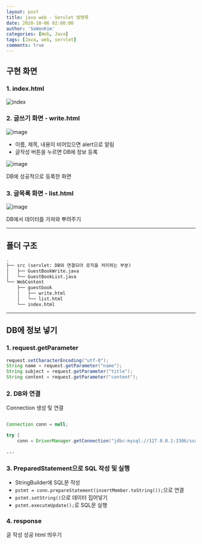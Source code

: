 ```yaml
---
layout: post
title: java web - Servlet 방명록
date: 2020-10-06 02:00:00
author: 'SeWonKim'
categories: [Web, Java]
tags: [Java, web, servlet]
comments: true
---
```


## 구현 화면

### 1. index.html

![index](https://user-images.githubusercontent.com/30452963/95109563-b7bc3680-0777-11eb-913c-1c44f728057f.png)

### 2. 글쓰기 화면 - write.html

![image](https://user-images.githubusercontent.com/30452963/95109665-dfab9a00-0777-11eb-9011-c64427bf5aa1.png)

- 이름, 제목, 내용이 비어있으면 alert으로 알림
- 글작성 버튼을 누르면 DB에 정보 등록

![image](https://user-images.githubusercontent.com/30452963/95109913-3618d880-0778-11eb-81ed-c49904b47c30.png)

DB에 성공적으로 등록한 화면

### 3. 글목록 화면 - list.html

![image](https://user-images.githubusercontent.com/30452963/95110001-56489780-0778-11eb-844a-8f53817ed3d3.png)

DB에서 데이터를 가져와 뿌려주기

---

## 폴더 구조

```markdown
.
├── src (servlet: DB와 연결되어 로직을 처리하는 부분)
│   ├── GuestBookWrite.java
│   └── GuestBookList.java
└── WebContent
    ├── guestbook
    │   ├── write.html
    │   └── list.html
    └── index.html
```

---

## DB에 정보 넣기

### 1. request.getParameter
```java
request.setCharacterEncoding("utf-8");
String name = request.getParameter("name");
String subject = request.getParameter("title");
String content = request.getParameter("content");
```

### 2. DB와 연결 
Connection 생성 및 연결
```java

Connection conn = null;

try {
	conn = DriverManager.getConnection("jdbc:mysql://127.0.0.1:3306/ssafyweb?serverTimezone=UTC&useUniCode=yes&characterEncoding=UTF-8", "ssafy", "ssafy");

...
```

### 3. PreparedStatement으로 SQL 작성 및 실행

- StringBuilder에 SQL문 작성
- `pstmt = conn.prepareStatement(insertMember.toString());`으로 연결
- `pstmt.setString()`으로 데이터 집어넣기
- `pstmt.executeUpdate();`로 SQL문 실행

### 4. response

글 작성 성공 html 띄우기
